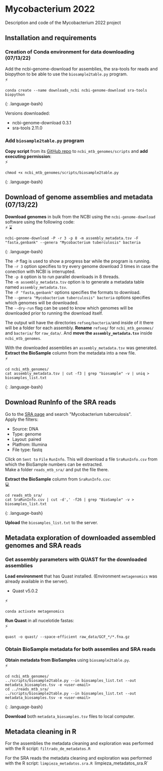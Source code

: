 # Mycobacterium 2022

Description and code of the Mycobacterium 2022 project

## Installation and requirements

### Creation of Conda environment for data downloading (07/13/22)

Add the ncbi-genome-download for assemblies, the sra-tools for reads and biopython to be able to 
use the  `biosample2table.py` program.  
:zap:
~~~
conda create --name downloads_ncbi ncbi-genome-download sra-tools biopython
~~~
{: .language-bash}

Versions downloaded:
- ncbi-genome-download 0.3.1
- sra-tools 2.11.0

### Add `biosample2table.py` program

**Copy script** from its [GitHub repo](https://github.com/stajichlab/biosample_metadata/blob/main/scripts/biosample2table.py)
to `ncbi_mtb_genomes/scripts` and **add executing permission**:  
:zap:
~~~
chmod +x ncbi_mtb_genomes/scripts/biosample2table.py
~~~
{: .language-bash}


## Download of genome assemblies and metadata (07/13/22)

**Download genomes** in bulk from the NCBI using the `ncbi-genome-download` software using the following code:  
⚡ ⌛
~~~
ncbi-genome-download -P -r 3 -p 8 -m assembly_metadata.tsv -F "fasta,genbank" --genera "Mycobacterium tuberculosis" bacteria
~~~
{: .language-bash}

The `-P` flag is used to show a progress bar while the program is running. 
The `-r 3` option specifies to try every genome download 3 times in case the conection with NCBI is interrupted.  
The `-p 8` option is to run parallel downloads in 8 threads.  
The `-m assembly_metadata.tsv` option is to generate a metadata table named `assembly_metadata.tsv`.  
The `-F "fasta,genbank"` options specifies the formats to download.  
The `--genera "Mycobacterium tuberculosis" bacteria` options specifies which genomes will be downloaded.  
The `--dry-run` flag can be used to know which genomes will be downloaded prior to running the download itself.  

The output will have the directories `refseq/bacteria/`and inside of it there will be a folder for each assembly. 
**Rename** `refseq/` for `ncbi_mtb_genomes/` and `bacteria/` for `raw_data/`. And **move the `assembly_metadata.tsv`** inside `ncbi_mtb_genomes`.

With the downloaded assemblies an `assembly_metadata.tsv` was generated.  
**Extract the BioSample** column from the metadata into a new file.  
⚡
~~~
cd ncbi_mtb_genomes/
cat assembly_metadata.tsv | cut -f3 | grep "biosample" -v | uniq > biosamples_list.txt
~~~
{: .language-bash}

## Download RunInfo of the SRA reads

Go to the [SRA page](https://www.ncbi.nlm.nih.gov/sra) and search "Mycobacterium tuberculosis".  
Apply the filters:
- Source: DNA
- Type: genome
- Layout: paired
- Platfrom: Illumina
- File type: fastq

Click on `Sent to` `File` `RunInfo`. This will download a file `SraRunInfo.csv` from which the BioSample numbers can be extracted.  
Make a folder `reads_mtb_sra/` and put the file there.

**Extract the BioSample** column  from `SraRunInfo.csv`:  
💻
~~~
cd reads_mtb_sra/
cat SraRunInfo.csv | cut -d',' -f26 | grep "BioSample" -v > biosamples_list.txt
~~~
{: .language-bash}

**Upload** the `biosamples_list.txt` to the server.

## Metadata exploration of downloaded assembled genomes and SRA reads

### Get assembly parameters with QUAST for the downloaded assemblies

**Load environment** that has Quast installed. (Environment `metagenomics` was already available in the server).  
- Quast v5.0.2

:zap:
~~~
conda activate metagenomics
~~~
**Run Quast** in all nucelotide fastas:  
:zap:
~~~
quast -o quast/ --space-efficient raw_data/GCF_*/*.fna.gz
~~~

### Obtain BioSample metadata for both assemlies and SRA reads


**Obtain metadata from BioSamples** using `biosample2table.py`.  
⚡
~~~
cd ncbi_mtb_genomes/
../scripts/biosample2table.py --in biosamples_list.txt --out metadata_biosamples.tsv -e <user-email>
cd ../reads_mtb_sra/
../scripts/biosample2table.py --in biosamples_list.txt --out metadata_biosamples.tsv -e <user-email>
~~~
{: .language-bash}

**Download** both `metadata_biosamples.tsv` files to local computer. 

## Metadata cleaning in R
For the assemblies the metadata cleaning and exploration was performed with the R script: `filtrado_de_metadatos.R`

For the SRA reads the metadata cleaning and exploration was performed with the R script: `limpieza_metadatos.sra.R
`limpieza_metadatos_sra.R`

